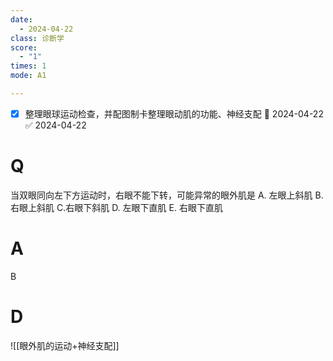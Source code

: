 ```yaml
---
date:
  - 2024-04-22
class: 诊断学
score:
  - "1"
times: 1
mode: A1

--- 
```

- [x] 整理眼球运动检查，并配图制卡整理眼动肌的功能、神经支配 📅 2024-04-22 ✅ 2024-04-22


# Q
当双眼同向左下方运动时，右眼不能下转，可能异常的眼外肌是
A. 左眼上斜肌 
B. 右眼上斜肌 
C.右眼下斜肌
D. 左眼下直肌 
E. 右眼下直肌

# A

B



# D
![[眼外肌的运动+神经支配]]